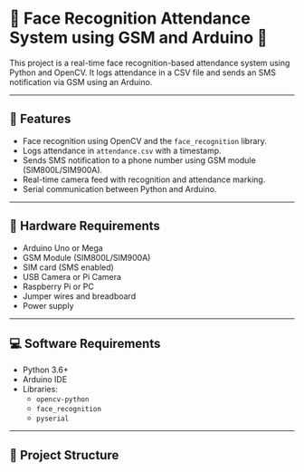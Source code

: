 # 📸 Face Recognition Attendance System using GSM and Arduino 📱

This project is a real-time face recognition-based attendance system using Python and OpenCV. It logs attendance in a CSV file and sends an SMS notification via GSM using an Arduino.

---

## 🚀 Features

- Face recognition using OpenCV and the `face_recognition` library.
- Logs attendance in `attendance.csv` with a timestamp.
- Sends SMS notification to a phone number using GSM module (SIM800L/SIM900A).
- Real-time camera feed with recognition and attendance marking.
- Serial communication between Python and Arduino.

---

## 🧰 Hardware Requirements

- Arduino Uno or Mega
- GSM Module (SIM800L/SIM900A)
- SIM card (SMS enabled)
- USB Camera or Pi Camera
- Raspberry Pi or PC
- Jumper wires and breadboard
- Power supply

---

## 💻 Software Requirements

- Python 3.6+
- Arduino IDE
- Libraries:
  - `opencv-python`
  - `face_recognition`
  - `pyserial`

---

## 📁 Project Structure

